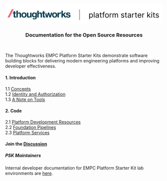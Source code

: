 <div align="center">
	<p>
		<img alt="Thoughtworks Logo" src="https://raw.githubusercontent.com/twplatformlabs/static/master/psk_banner.png" width=800 />
	</p>
	<h3>Documentation for the Open Source Resources</h3>
</div>
<br />

The Thoughtworks EMPC Platform Starter Kits demonstrate software building blocks for delivering modern engineering platforms and improving developer effectiveness.   

#### 1. Introduction   

1.1 [Concepts](./doc/concepts.md)  
1.2 [Identity and Authorization](./doc/identity.md)  
1.3 [A Note on Tools](./doc/tools.md)  

#### 2. Code 

2.1 [Platform Development Resources](./doc/platform_development_resources.md)  
2.2 [Foundation Pipelines](./doc/platform_foundation_pipelines.md)  
2.3 [Platform Services](./doc/platform_services.md)  

#### Join the [Discussion](https://github.com/orgs/twplatformlabs/discussions)

##### PSK Maintainers  

Internal developer documentation for EMPC Platform Starter Kit lab environments are [here](https://github.com/ThoughtWorks-DPS/documentation-internal).  

